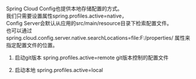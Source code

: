 Spring Cloud Config也提供本地存储配置的方式。    
我们只需要设置属性spring.profiles.active=native，        
Config Server会默认从应用的src/main/resource目录下检索配置文件。    
也可以通过spring.cloud.config.server.native.searchLocations=file:F:/properties/
属性来指定配置文件的位置。    


1. 启动git版本
spring.profiles.active=remote
git版本控制的配置文件

2. 启动本地
spring.profiles.active=local
